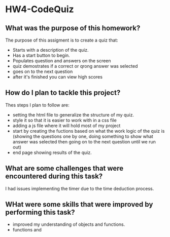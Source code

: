 # HW4-CodeQuiz
## What was the purpose of this homework?
The purpose of this assigment is to create a quiz that:
* Starts with a description of the quiz.
* Has a start button to begin.
* Populates question and answers on the screen
* quiz demostrates if a correct or qrong answer was selected
* goes on to the next question
* after it's finished you can view high scores

## How do I plan to tackle this project?

Thes steps I plan to follow are:
* setting the html file to generalize the structure of my quiz.
* style it so that it is easier to work with in a css file
* adding a js file where it will hold most of my project
* start by creating the fuctions based on what the work logic of the quiz is (showing the questions one by one, doing something to show what answer was selected then going on to the next question until we run out)
* end page showing results of the quiz.

## What are some challenges that were encountered during this task?
I had issues implementing the timer due to the time deduction process.

## WHat were some skills that were improved by performing this task?
* improved my understanding of objects and functions.
* functions and 
